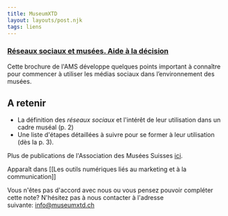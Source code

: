 ```yaml
---
title: MuseumXTD
layout: layouts/post.njk
tags: liens
---
```

### [Réseaux sociaux et musées. Aide à la décision](https://www.museums.ch/fr/publications/standards/r%C3%A9seaux-sociaux.html)
Cette brochure de l'AMS développe quelques points important à connaître pour commencer à utiliser les médias sociaux dans l’environnement des musées.

## A retenir
- La définition des *réseaux sociaux* et l'intérêt de leur utilisation dans un cadre muséal (p. 2)
- Une liste d'étapes détaillées à suivre pour se former à leur utilisation (dès la p. 3). 
  
Plus de publications de l'Association des Musées Suisses [ici](https://www.museums.ch/fr/publications/nouvelles-parutions/).


Apparaît dans [[Les outils numériques liés au marketing et à la communication]]

Vous n'êtes pas d'accord avec nous ou vous pensez pouvoir compléter cette note? N'hésitez pas à nous contacter à l'adresse suivante: [info@museumxtd.ch](mailto:info@museumxtd.ch)